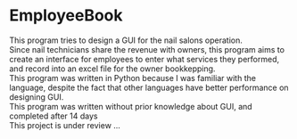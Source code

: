 # EmployeeBook

This program tries to design a GUI for the nail salons operation.  
Since nail technicians share the revenue with owners, this program aims to create an interface for employees to enter what services they performed, and record into an excel file for the owner bookkepping.  
This program was written in Python because I was familiar with the language, despite the fact that other languages have better performance on designing GUI.  
This program was written without prior knowledge about GUI, and completed after 14 days  
This project is under review ...

